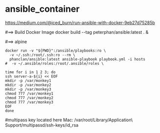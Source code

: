 # ansible_container

https://medium.com/@iced_burn/run-ansible-with-docker-9eb27d75285b


#==> Build Docker Image
docker build --tag peterphan/ansible:latest . &


#==> alpine
```shell
docker run -v "${PWD}":/ansible/playbooks:ro \
  -v ~/.ssh:/root/.ssh:ro --rm \
  phanclan/ansible:latest ansible-playbook playbook.yml -i hosts
#  -v ~/.ansible/roles:/root/.ansible/roles \
```

```shell
time for i in 1 2 3; do
ssh server-a-${i} << EOF
mkdir -p /var/monkey1
mkdir -p /var/monkey2
mkdir -p /var/monkey3
chmod 777 /var/monkey1
chmod 777 /var/monkey2
chmod 777 /var/monkey3
EOF
done
```


#multipass key located here Mac:
/var/root/Library/Application\ Support/multipassd/ssh-keys/id_rsa

